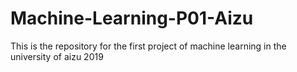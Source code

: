 # Machine-Learning-P01-Aizu
This is the repository for the first project of machine learning in the university of aizu 2019
